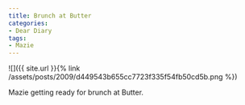 ```yaml
---
title: Brunch at Butter
categories:
- Dear Diary
tags:
- Mazie
---
```


![]({{ site.url }}{% link /assets/posts/2009/d449543b655cc7723f335f54fb50cd5b.png %})
  



Mazie getting ready for brunch at Butter.
